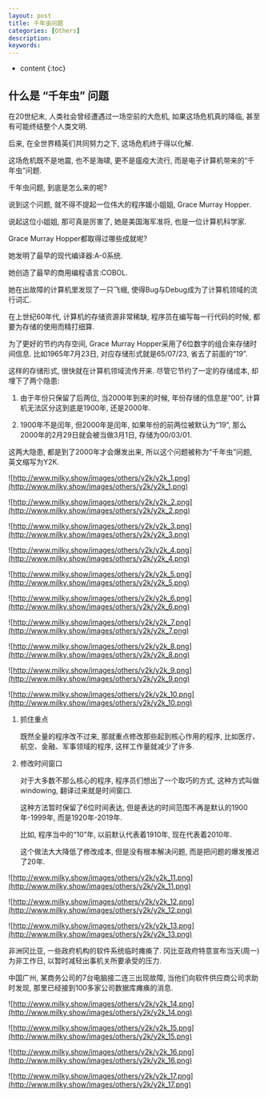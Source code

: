 ```yaml
---
layout: post
title: 千年虫问题
categories: [Others]
description: 
keywords: 
---
```



* content
{:toc}




## 什么是 “千年虫” 问题

在20世纪末, 人类社会曾经遭遇过一场空前的大危机, 如果这场危机真的降临, 甚至有可能终结整个人类文明. 

后来, 在全世界精英们共同努力之下, 这场危机终于得以化解. 

这场危机既不是地震, 也不是海啸, 更不是瘟疫大流行, 而是电子计算机带来的“千年虫”问题. 

千年虫问题, 到底是怎么来的呢?

说到这个问题, 就不得不提起一位伟大的程序媛小姐姐, Grace Murray Hopper. 

说起这位小姐姐, 那可真是厉害了, 她是美国海军准将, 也是一位计算机科学家. 

Grace Murray Hopper都取得过哪些成就呢?

她发明了最早的现代编译器:A-0系统. 

她创造了最早的商用编程语言:COBOL. 

她在出故障的计算机里发现了一只飞蛾, 使得Bug与Debug成为了计算机领域的流行词汇. 

在上世纪60年代, 计算机的存储资源非常稀缺, 程序员在编写每一行代码的时候, 都要为存储的使用而精打细算. 

为了更好的节约内存空间, Grace Murray Hopper采用了6位数字的组合来存储时间信息. 比如1965年7月23日, 对应存储形式就是65/07/23, 省去了前面的“19”. 

这样的存储形式, 很快就在计算机领域流传开来. 尽管它节约了一定的存储成本, 却埋下了两个隐患:

1. 由于年份只保留了后两位, 当2000年到来的时候, 年份存储的信息是“00”, 计算机无法区分这到底是1900年, 还是2000年. 

2. 1900年不是闰年, 但2000年是闰年, 如果年份的前两位被默认为“19”, 那么2000年的2月29日就会被当做3月1日, 存储为00/03/01. 

这两大隐患, 都是到了2000年才会爆发出来, 所以这个问题被称为“千年虫”问题, 英文缩写为Y2K. 

![http://www.milky.show/images/others/y2k/y2k_1.png](http://www.milky.show/images/others/y2k/y2k_1.png)

![http://www.milky.show/images/others/y2k/y2k_2.png](http://www.milky.show/images/others/y2k/y2k_2.png)

![http://www.milky.show/images/others/y2k/y2k_3.png](http://www.milky.show/images/others/y2k/y2k_3.png)

![http://www.milky.show/images/others/y2k/y2k_4.png](http://www.milky.show/images/others/y2k/y2k_4.png)

![http://www.milky.show/images/others/y2k/y2k_5.png](http://www.milky.show/images/others/y2k/y2k_5.png)

![http://www.milky.show/images/others/y2k/y2k_6.png](http://www.milky.show/images/others/y2k/y2k_6.png)

![http://www.milky.show/images/others/y2k/y2k_7.png](http://www.milky.show/images/others/y2k/y2k_7.png)

![http://www.milky.show/images/others/y2k/y2k_8.png](http://www.milky.show/images/others/y2k/y2k_8.png)

![http://www.milky.show/images/others/y2k/y2k_9.png](http://www.milky.show/images/others/y2k/y2k_9.png)

![http://www.milky.show/images/others/y2k/y2k_10.png](http://www.milky.show/images/others/y2k/y2k_10.png)

1. 抓住重点

    既然全量的程序改不过来, 那就重点修改那些起到核心作用的程序, 比如医疗、航空、金融、军事领域的程序, 这样工作量就减少了许多. 

2. 修改时间窗口

    对于大多数不那么核心的程序, 程序员们想出了一个取巧的方式, 这种方式叫做windowing, 翻译过来就是时间窗口. 

    这种方法暂时保留了6位时间表达, 但是表达的时间范围不再是默认的1900年-1999年, 而是1920年-2019年. 

    比如, 程序当中的“10”年, 以前默认代表着1910年, 现在代表着2010年. 

    这个做法大大降低了修改成本, 但是没有根本解决问题, 而是把问题的爆发推迟了20年. 

![http://www.milky.show/images/others/y2k/y2k_11.png](http://www.milky.show/images/others/y2k/y2k_11.png)

![http://www.milky.show/images/others/y2k/y2k_12.png](http://www.milky.show/images/others/y2k/y2k_12.png)

![http://www.milky.show/images/others/y2k/y2k_13.png](http://www.milky.show/images/others/y2k/y2k_13.png)

非洲冈比亚, 一些政府机构的软件系统临时瘫痪了. 冈比亚政府特意宣布当天(周一)为非工作日, 以暂时减轻出事机关所要承受的压力. 

中国广州, 某商务公司的7台电脑接二连三出现故障, 当他们向软件供应商公司求助时发现, 那里已经接到100多家公司数据库瘫痪的消息. 

![http://www.milky.show/images/others/y2k/y2k_14.png](http://www.milky.show/images/others/y2k/y2k_14.png)

![http://www.milky.show/images/others/y2k/y2k_15.png](http://www.milky.show/images/others/y2k/y2k_15.png)

![http://www.milky.show/images/others/y2k/y2k_16.png](http://www.milky.show/images/others/y2k/y2k_16.png)

![http://www.milky.show/images/others/y2k/y2k_17.png](http://www.milky.show/images/others/y2k/y2k_17.png)





